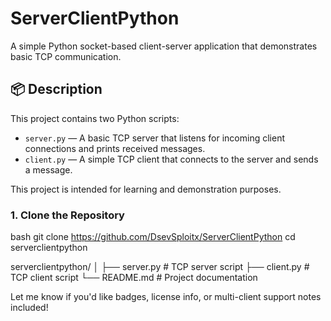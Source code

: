 # ServerClientPython

A simple Python socket-based client-server application that demonstrates basic TCP communication.

## 📦 Description

This project contains two Python scripts:
- `server.py` — A basic TCP server that listens for incoming client connections and prints received messages.
- `client.py` — A simple TCP client that connects to the server and sends a message.

This project is intended for learning and demonstration purposes.


### 1. Clone the Repository

bash
git clone https://github.com/DsevSploitx/ServerClientPython
cd serverclientpython

serverclientpython/
│
├── server.py   # TCP server script
├── client.py   # TCP client script
└── README.md   # Project documentation




Let me know if you'd like badges, license info, or multi-client support notes included!
